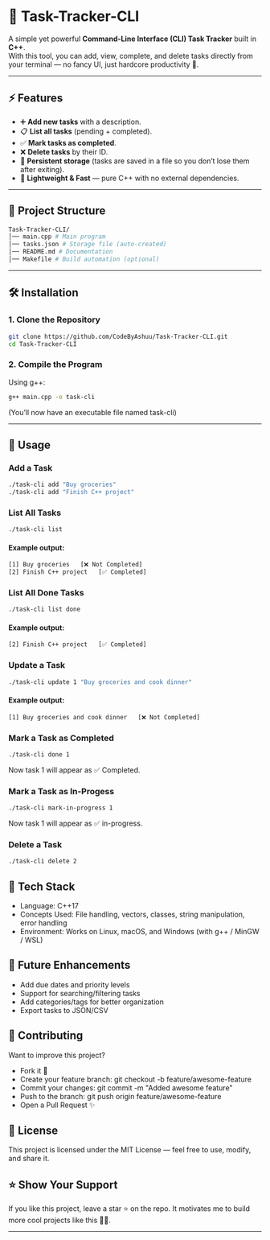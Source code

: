 # 📝 Task-Tracker-CLI

A simple yet powerful **Command-Line Interface (CLI) Task Tracker** built in **C++**.  
With this tool, you can add, view, complete, and delete tasks directly from your terminal — no fancy UI, just hardcore productivity 💪.

---

## ⚡ Features

- ➕ **Add new tasks** with a description.
- 📋 **List all tasks** (pending + completed).
- ✅ **Mark tasks as completed**.
- ❌ **Delete tasks** by their ID.
- 💾 **Persistent storage** (tasks are saved in a file so you don’t lose them after exiting).
- 🚀 **Lightweight & Fast** — pure C++ with no external dependencies.

---

## 📂 Project Structure

```bash
Task-Tracker-CLI/
│── main.cpp # Main program
│── tasks.json # Storage file (auto-created)
│── README.md # Documentation
│── Makefile # Build automation (optional)
```
---

## 🛠️ Installation

### 1. Clone the Repository

```bash
git clone https://github.com/CodeByAshuu/Task-Tracker-CLI.git
cd Task-Tracker-CLI
```

### 2. Compile the Program

Using g++:
```bash
g++ main.cpp -o task-cli
```

(You’ll now have an executable file named task-cli)

--- 

## 🚀 Usage

### Add a Task

```bash
./task-cli add "Buy groceries"
./task-cli add "Finish C++ project"
```

### List All Tasks

```bash
./task-cli list
```
#### Example output:

```bash
[1] Buy groceries   [❌ Not Completed]
[2] Finish C++ project   [✅ Completed]
```

### List All Done Tasks

```bash
./task-cli list done
```
#### Example output:

```bash
[2] Finish C++ project   [✅ Completed]
```

### Update a Task

```bash
./task-cli update 1 "Buy groceries and cook dinner"
```

#### Example output:

```bash
[1] Buy groceries and cook dinner   [❌ Not Completed]
```

### Mark a Task as Completed

```bash
./task-cli done 1
```
Now task 1 will appear as ✅ Completed.

### Mark a Task as In-Progess

```bash
./task-cli mark-in-progress 1
```
Now task 1 will appear as ✅ in-progress.

### Delete a Task

```bash
./task-cli delete 2
```

## 🧰 Tech Stack

- Language: C++17
- Concepts Used: File handling, vectors, classes, string manipulation, error handling
- Environment: Works on Linux, macOS, and Windows (with g++ / MinGW / WSL)

## 🔮 Future Enhancements

- Add due dates and priority levels
- Support for searching/filtering tasks
- Add categories/tags for better organization
- Export tasks to JSON/CSV

## 🤝 Contributing

Want to improve this project?
- Fork it 🍴
- Create your feature branch: git checkout -b feature/awesome-feature
- Commit your changes: git commit -m "Added awesome feature"
- Push to the branch: git push origin feature/awesome-feature
- Open a Pull Request ✨

## 📜 License

This project is licensed under the MIT License — feel free to use, modify, and share it.

## ⭐ Show Your Support

If you like this project, leave a star ⭐ on the repo.
It motivates me to build more cool projects like this 🚀🔥.

---